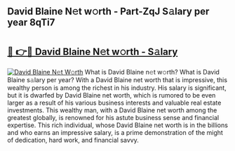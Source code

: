 ## David Blaine N𝚎t w𝚘rth - Part-ZqJ S𝚊lary per year 8qTi7

# <h2><a href="http://gc358ug.nevu.top/?p=David+Blaine">🔗 👉🔴 David Blaine N𝚎t w𝚘rth - S𝚊lary</a></h2>

[![David Blaine N𝚎t W𝚘rth](https://i.imgur.com/Oavwk0R.jpeg)](http://gc358ug.nevu.top/?p=David+Blaine)
What is David Blaine n𝚎t w𝚘rth? What is David Blaine s𝚊lary per year?
With a David Blaine net worth that is impressive, this wealthy person is among the richest in his industry. His salary is significant, but it is dwarfed by David Blaine net worth, which is rumored to be even larger as a result of his various business interests and valuable real estate investments. This wealthy man, with a David Blaine net worth among the greatest globally, is renowned for his astute business sense and financial expertise. This rich individual, whose David Blaine net worth is in the billions and who earns an impressive salary, is a prime demonstration of the might of dedication, hard work, and financial savvy.

